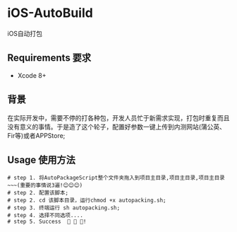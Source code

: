 # iOS-AutoBuild
iOS自动打包

## Requirements 要求
* Xcode 8+

## 背景

在实际开发中，需要不停的打各种包，开发人员忙于新需求实现，打包时重复而且没有意义的事情。于是造了这个轮子，配置好参数一键上传到内测网站(蒲公英、Fir等)或者APPStore;

## Usage 使用方法
```
# step 1. 将AutoPackageScript整个文件夹拖入到项目主目录,项目主目录,项目主目录~~~(重要的事情说3遍!😊😊😊)
# step 2. 配置该脚本;
# step 2. cd 该脚本目录，运行chmod +x autopacking.sh;
# step 3. 终端运行 sh autopacking.sh;
# step 4. 选择不同选项....
# step 5. Success  🎉 🎉 🎉!
```

